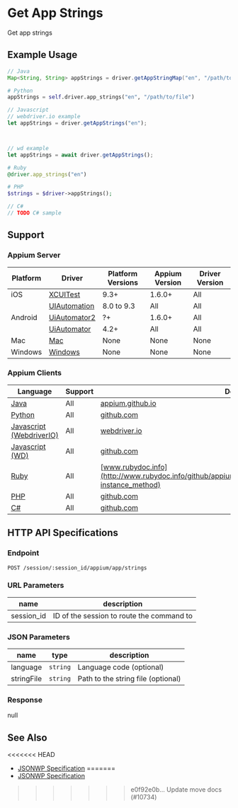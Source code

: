 # Get App Strings

Get app strings
## Example Usage

```java
// Java
Map<String, String> appStrings = driver.getAppStringMap("en", "/path/to/file");

```

```python
# Python
appStrings = self.driver.app_strings("en", "/path/to/file")

```

```javascript
// Javascript
// webdriver.io example
let appStrings = driver.getAppStrings("en");



// wd example
let appStrings = await driver.getAppStrings();

```

```ruby
# Ruby
@driver.app_strings("en")

```

```php
# PHP
$strings = $driver->appStrings();

```

```csharp
// C#
// TODO C# sample

```



## Support

### Appium Server

|Platform|Driver|Platform Versions|Appium Version|Driver Version|
|--------|----------------|------|--------------|--------------|
| iOS | [XCUITest](/docs/en/drivers/ios-xcuitest.md) | 9.3+ | 1.6.0+ | All |
|  | [UIAutomation](/docs/en/drivers/ios-uiautomation.md) | 8.0 to 9.3 | All | All |
| Android | [UiAutomator2](/docs/en/drivers/android-uiautomator2.md) | ?+ | 1.6.0+ | All |
|  | [UiAutomator](/docs/en/drivers/android-uiautomator.md) | 4.2+ | All | All |
| Mac | [Mac](/docs/en/drivers/mac.md) | None | None | None |
| Windows | [Windows](/docs/en/drivers/windows.md) | None | None | None |

### Appium Clients

|Language|Support|Documentation|
|--------|-------|-------------|
|[Java](https://github.com/appium/java-client/releases/latest)| All |  [appium.github.io](http://appium.github.io/java-client/io/appium/java_client/HasAppStrings.html#getAppStringMap--)  |
|[Python](https://github.com/appium/python-client/releases/latest)| All |  [github.com](https://github.com/appium/python-client/blob/master/appium/webdriver/webdriver.py#L357)  |
|[Javascript (WebdriverIO)](http://webdriver.io/index.html)| All |  [webdriver.io](http://webdriver.io/api/mobile/getAppStrings.html)  |
|[Javascript (WD)](https://github.com/admc/wd/releases/latest)| All |  [github.com](https://github.com/admc/wd/blob/master/lib/commands.js#L2916)  |
|[Ruby](https://github.com/appium/ruby_lib/releases/latest)| All |  [www.rubydoc.info](http://www.rubydoc.info/github/appium/ruby_lib_core/Appium/Core/Device#app_strings-instance_method)  |
|[PHP](https://github.com/appium/php-client/releases/latest)| All |  [github.com](https://github.com/appium/php-client/)  |
|[C#](https://github.com/appium/appium-dotnet-driver/releases/latest)| All |  [github.com](https://github.com/appium/appium-dotnet-driver/)  |

## HTTP API Specifications

### Endpoint

`POST /session/:session_id/appium/app/strings`

### URL Parameters

|name|description|
|----|-----------|
|session_id|ID of the session to route the command to|

### JSON Parameters

|name|type|description|
|----|----|-----------|
| language | `string` | Language code (optional) |
| stringFile | `string` | Path to the string file (optional) |

### Response

null

## See Also

<<<<<<< HEAD
* [JSONWP Specification](https://github.com/appium/appium-base-driver/blob/master/lib/protocol/routes.js#L518)
=======
* [JSONWP Specification](https://github.com/appium/appium-base-driver/blob/master/lib/protocol/routes.js#L445)
>>>>>>> e0f92e0b... Update move docs (#10734)

